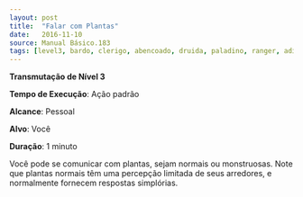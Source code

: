 ```yaml
---
layout: post
title:  "Falar com Plantas"
date:   2016-11-10
source: Manual Básico.183
tags: [level3, bardo, clerigo, abencoado, druida, paladino, ranger, adivinhacao, padrao, pessoal, voce, minuto]
---
```


**Transmutação de Nível 3**

**Tempo de Execução**: Ação padrão

**Alcance**: Pessoal

**Alvo**: Você

**Duração**: 1 minuto

Você pode se comunicar com plantas, sejam normais ou monstruosas. Note que plantas normais têm uma percepção limitada de seus arredores, e normalmente fornecem respostas simplórias.
